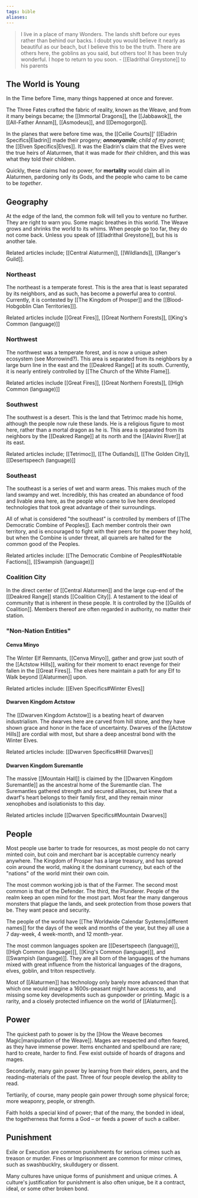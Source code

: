 ```yaml
---
tags: bible
aliases:
---
```


> I live in a place of many Wonders. The lands shift before our eyes rather than behind our backs. I doubt you would believe it nearly as beautiful as our beach, but I believe this to be the truth. There are others here, the goblins as you said, but others too! It has been truly wonderful. I hope to return to you soon.
> \- [[Eladrithal Greystone]] to his parents

## The World is Young
In the Time before Time, many things happened at once and forever.

The Three Fates crafted the fabric of reality, known as the Weave, and from it many beings became; the [[Immortal Dragons]], the [[Jabbawok]], the [[All-Father Annam]], [[Asmodeus]], and [[Demogorgon]].

In the planes that were before time was, the [[Ceilie Courts]]' [[Eladrin Specifics|Eladrin]] made their progeny; ***onnonyamile***; *child of my parent*; the [[Elven Specifics|Elves]]. It was the Eladrin's claim that the Elves were the true heirs of Alaturmen, that it was made for *their* children, and this was what they told their children.

Quickly, these claims had no power, for **mortality** would claim all in Alaturmen, pardoning only its Gods, and the people who came to be came to be *together*.

## Geography

At the edge of the land, the common folk will tell you to venture no further. They are right to warn you. Some magic breathes in this world. The Weave grows and shrinks the world to its whims. When people go too far, they do not come back. Unless you speak of [[Eladrithal Greystone]], but his is another tale. 

Related articles include; [[Central Alaturmen]], [[Wildlands]], [[Ranger's Guild]].

### Northeast
The northeast is a temperate forest. This is the area that is least separated by its neighbors, and as such, has become a powerful area to control. Currently, it is contested by [[The Kingdom of Prosper]] and the [[Blood-Hobgoblin Clan Territories]]].

Related articles include [[Great Fires]], [[Great Northern Forests]], [[King's Common (language)]]

### Northwest
The northwest was a temperate forest, and is now a unique ashen ecosystem (see Morrowind?). This area is separated from its neighbors by a large burn line in the east and the [[Deakred Range]] at its south. Currently, it is nearly entirely controlled by [[The Church of the White Flame]].

Related articles include [[Great Fires]], [[Great Northern Forests]], [[High Common (language)]]

### Southwest
The southwest is a desert. This is the land that Tetrimoc made his home, although the people now rule these lands. He is a religious figure to most here, rather than a mortal dragon as he is. This area is separated from its neighbors by the [[Deakred Range]] at its north and the [[Alavini River]] at its east.

Related articles include; [[Tetrimoc]], [[The Outlands]], [[The Golden City]], [[Desertspeech (language)]]

### Southeast
The southeast is a series of wet and warm areas. This makes much of the land swampy and wet. Incredibly, this has created an abundance of food and livable area here, as the people who came to live here developed technologies that took great advantage of their surroundings.

All of what is considered "the southeast" is controlled by members of [[The Democratic Combine of Peoples]]. Each member controls their own territory, and is encouraged to fight with their peers for the power they hold, but when the Combine is under threat, all quarrels are halted for the common good of the Peoples.

Related articles include: [[The Democratic Combine of Peoples#Notable Factions]], [[Swampish (language)]]

### Coalition City
In the direct center of [[Central Alaturmen]] and the large cup-end of the [[Deakred Range]] stands [[Coalition City]]. A testament to the ideal of community that is inherent in these people. It is controlled by the [[Guilds of Coalition]]. Members thereof are often regarded in authority, no matter their station.

### "Non-Nation Entities"
#### Cenva Minyo
The Winter Elf Remnants, [[Cenva Minyo]], gather and grow just south of the [[Actstow Hills]], waiting for their moment to enact revenge for their fallen in the [[Great Fires]]. The elves here maintain a path for any Elf to Walk beyond [[Alaturmen]] upon.

Related articles include: [[Elven Specifics#Winter Elves]]

#### Dwarven Kingdom Actstow
The [[Dwarven Kingdom Actstow]] is a beating heart of dwarven industrialism. The dwarves here are carved from hill stone, and they have shown grace and honor in the face of uncertainty. Dwarves of the [[Actstow Hills]] are cordial with most, but share a deep ancestral bond with the Winter Elves.

Related articles include: [[Dwarven Specifics#Hill Dwarves]]

#### Dwarven Kingdom Suremantle
The massive [[Mountain Hall]] is claimed by the [[Dwarven Kingdom Suremantle]] as the ancestral home of the Suremantle clan. The Suremantles gathered strength and secured alliances, but knew that a dwarf's heart belongs to their family first, and they remain minor xenophobes and isolationists to this day.

Related articles include [[Dwarven Specifics#Mountain Dwarves]]

## People
Most people use barter to trade for resources, as most people do not carry minted coin, but coin and merchant bar is acceptable currency nearly anywhere. The Kingdom of Prosper has a large treasury, and has spread coin around the world, making it the dominant currency, but each of the "nations" of the world mint their own coin.

The most common working job is that of the Farmer. The second most common is that of the Defender. The third, the Plunderer. People of the realm keep an open mind for the most part. Most fear the many dangerous monsters that plague the lands, and seek protection from those powers that be. They want peace and security.

The people of the world have [[The Worldwide Calendar Systems|different names]] for the days of the week and months of the year, but they all use a 7 day-week, 4 week-month, and 12 month-year.

The most common languages spoken are [[Desertspeech (language)]], [[High Common (language)]], [[King's Common (language)]], and [[Swampish (language)]]. They are all born of the languages of the humans mixed with great influence from the historical languages of the dragons, elves, goblin, and triton respectively.

Most of [[Alaturmen]] has technology only barely more advanced than that which one would imagine a 1600s-peasant might have access to, and missing some key developments such as gunpowder or printing. Magic is a rarity, and a closely protected influence on the world of [[Alaturmen]].

## Power
The quickest path to power is by the [[How the Weave becomes Magic|manipulation of the Weave]]. Mages are respected and often feared, as they have immense power. Items enchanted and spellbound are rare; hard to create, harder to find. Few exist outside of hoards of dragons and mages.

Secondarily, many gain power by learning from their elders, peers, and the reading-materials of the past. Three of four people develop the ability to read.

Tertiarily, of course, many people gain power through some physical force; more weaponry, people, or strength.

Faith holds a special kind of power; that of the many, the bonded in ideal, the togetherness that forms a God – or feeds a power of such a caliber.

## Punishment
Exile or Execution are common punishments for serious crimes such as treason or murder. Fines or Imprisonment are common for minor crimes, such as swashbucklry, skulldugery or dissent.

Many cultures have unique forms of punishment and unique crimes. A culture's justification for punishment is also often unique, be it a contract, ideal, or some other broken bond.